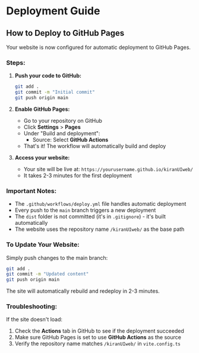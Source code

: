# Deployment Guide

## How to Deploy to GitHub Pages

Your website is now configured for automatic deployment to GitHub Pages.

### Steps:

1. **Push your code to GitHub:**
   ```bash
   git add .
   git commit -m "Initial commit"
   git push origin main
   ```

2. **Enable GitHub Pages:**
   - Go to your repository on GitHub
   - Click **Settings** > **Pages**
   - Under "Build and deployment":
     - Source: Select **GitHub Actions**
   - That's it! The workflow will automatically build and deploy

3. **Access your website:**
   - Your site will be live at: `https://yourusername.github.io/kiranUIweb/`
   - It takes 2-3 minutes for the first deployment

### Important Notes:

- The `.github/workflows/deploy.yml` file handles automatic deployment
- Every push to the `main` branch triggers a new deployment
- The `dist` folder is not committed (it's in `.gitignore`) - it's built automatically
- The website uses the repository name `/kiranUIweb/` as the base path

### To Update Your Website:

Simply push changes to the main branch:
```bash
git add .
git commit -m "Updated content"
git push origin main
```

The site will automatically rebuild and redeploy in 2-3 minutes.

### Troubleshooting:

If the site doesn't load:
1. Check the **Actions** tab in GitHub to see if the deployment succeeded
2. Make sure GitHub Pages is set to use **GitHub Actions** as the source
3. Verify the repository name matches `/kiranUIweb/` in `vite.config.ts`
